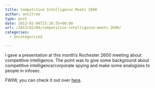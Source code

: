 ```yaml
---
title: Competitive Intelligence Meets 2600
author: antitree
type: post
date: 2013-02-04T23:16:55+00:00
url: /2013/02/04/competitive-intelligence-meets-2600/
categories:
  - Uncategorized

---
```

I gave a presentation at this month&#8217;s Rochester 2600 meeting about competitive intelligence. The point was to give some background about competitive intelligence/corporate spying and make some analogizes to people in infosec.

FWIW, you can check it out over <a href="http://www.slideshare.net/antitree/corporate-intelligence-bridging-the-security-and-intelligence-community" target="_blank">here</a>.